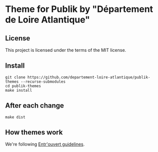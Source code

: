 # Theme for Publik by "Département de Loire Atlantique"

## License
This project is licensed under the terms of the MIT license.

## Install
```
git clone https://github.com/departement-loire-atlantique/publik-themes --recurse-submodules
cd publik-themes
make install
```

## After each change
```
make dist
```

## How themes work
We're following [Entr'ouvert guidelines](https://dev.entrouvert.org/projects/prod-eo/wiki/HowDoWeDoThemes).


